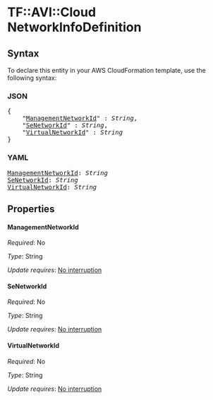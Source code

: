 # TF::AVI::Cloud NetworkInfoDefinition

## Syntax

To declare this entity in your AWS CloudFormation template, use the following syntax:

### JSON

<pre>
{
    "<a href="#managementnetworkid" title="ManagementNetworkId">ManagementNetworkId</a>" : <i>String</i>,
    "<a href="#senetworkid" title="SeNetworkId">SeNetworkId</a>" : <i>String</i>,
    "<a href="#virtualnetworkid" title="VirtualNetworkId">VirtualNetworkId</a>" : <i>String</i>
}
</pre>

### YAML

<pre>
<a href="#managementnetworkid" title="ManagementNetworkId">ManagementNetworkId</a>: <i>String</i>
<a href="#senetworkid" title="SeNetworkId">SeNetworkId</a>: <i>String</i>
<a href="#virtualnetworkid" title="VirtualNetworkId">VirtualNetworkId</a>: <i>String</i>
</pre>

## Properties

#### ManagementNetworkId

_Required_: No

_Type_: String

_Update requires_: [No interruption](https://docs.aws.amazon.com/AWSCloudFormation/latest/UserGuide/using-cfn-updating-stacks-update-behaviors.html#update-no-interrupt)

#### SeNetworkId

_Required_: No

_Type_: String

_Update requires_: [No interruption](https://docs.aws.amazon.com/AWSCloudFormation/latest/UserGuide/using-cfn-updating-stacks-update-behaviors.html#update-no-interrupt)

#### VirtualNetworkId

_Required_: No

_Type_: String

_Update requires_: [No interruption](https://docs.aws.amazon.com/AWSCloudFormation/latest/UserGuide/using-cfn-updating-stacks-update-behaviors.html#update-no-interrupt)

